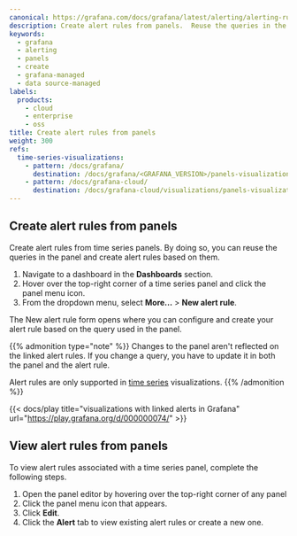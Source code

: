 ```yaml
---
canonical: https://grafana.com/docs/grafana/latest/alerting/alerting-rules/create-alerts-panels/
description: Create alert rules from panels.  Reuse the queries in the panel and create alert rules based on them.
keywords:
  - grafana
  - alerting
  - panels
  - create
  - grafana-managed
  - data source-managed
labels:
  products:
    - cloud
    - enterprise
    - oss
title: Create alert rules from panels
weight: 300
refs:
  time-series-visualizations:
    - pattern: /docs/grafana/
      destination: /docs/grafana/<GRAFANA_VERSION>/panels-visualizations/visualizations/time-series/
    - pattern: /docs/grafana-cloud/
      destination: /docs/grafana-cloud/visualizations/panels-visualizations/visualizations/time-series/
---
```


## Create alert rules from panels

Create alert rules from time series panels. By doing so, you can reuse the queries in the panel and create alert rules based on them.

1. Navigate to a dashboard in the **Dashboards** section.
2. Hover over the top-right corner of a time series panel and click the panel menu icon.
3. From the dropdown menu, select **More...** > **New alert rule**.

The New alert rule form opens where you can configure and create your alert rule based on the query used in the panel.

{{% admonition type="note" %}}
Changes to the panel aren't reflected on the linked alert rules. If you change a query, you have to update it in both the panel and the alert rule.

Alert rules are only supported in [time series](ref:time-series-visualizations) visualizations.
{{% /admonition %}}

{{< docs/play title="visualizations with linked alerts in Grafana" url="https://play.grafana.org/d/000000074/" >}}

## View alert rules from panels

To view alert rules associated with a time series panel, complete the following steps.

1. Open the panel editor by hovering over the top-right corner of any panel
1. Click the panel menu icon that appears.
1. Click **Edit**.
1. Click the **Alert** tab to view existing alert rules or create a new one.
